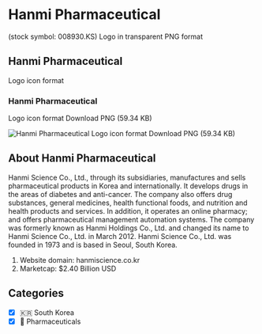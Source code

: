 # Hanmi Pharmaceutical
 (stock symbol: 008930.KS) Logo in transparent PNG format

## Hanmi Pharmaceutical
 Logo icon format

### Hanmi Pharmaceutical
 Logo icon format Download PNG (59.34 KB)

![Hanmi Pharmaceutical
 Logo icon format Download PNG (59.34 KB)](/img/orig/008930.KS-5a67996c.png)

## About Hanmi Pharmaceutical


Hanmi Science Co., Ltd., through its subsidiaries, manufactures and sells pharmaceutical products in Korea and internationally. It develops drugs in the areas of diabetes and anti-cancer. The company also offers drug substances, general medicines, health functional foods, and nutrition and health products and services. In addition, it operates an online pharmacy; and offers pharmaceutical management automation systems. The company was formerly known as Hanmi Holdings Co., Ltd. and changed its name to Hanmi Science Co., Ltd. in March 2012. Hanmi Science Co., Ltd. was founded in 1973 and is based in Seoul, South Korea.

1. Website domain: hanmiscience.co.kr
2. Marketcap: $2.40 Billion USD


## Categories
- [x] 🇰🇷 South Korea
- [x] 💊 Pharmaceuticals
